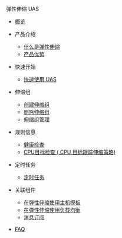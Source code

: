 <div class="sidebar_title icon-product__uas" title="弹性伸缩 UAS">弹性伸缩 UAS</div>

- [概览](/uas/README.md)
- 产品介绍

  - [什么是弹性伸缩](/uas/introduction/concept.md)
  - [产品优势](/uas/guide/benefits.md)

- 快速开始

  - [快速使用 UAS](/uas/guide/quickstart.md)

- 伸缩组

  - [创建伸缩组](/uas/guide/createtask.md)
  - [删除伸缩组](/uas/guide/deletetask.md)
  - [伸缩组管理](/uas/guide/autoscaling.md)

- 规则信息

  - [健康检查](/uas/guide/health.md)
  - [CPU目标检查 ( CPU 目标跟踪伸缩策略) ](/uas/guide/rule.md)

- 定时任务

    - [定时任务](/uas/guide/schedule.md)

- 关联组件

  - [在弹性伸缩使用主机模板](/uas/guide/createhost.md)
  - [在弹性伸缩使用负载均衡](/uas/guide/startrules.md)
  - [消息订阅](/uas/guide/message.md)

- [FAQ](/uas/faq.md)
